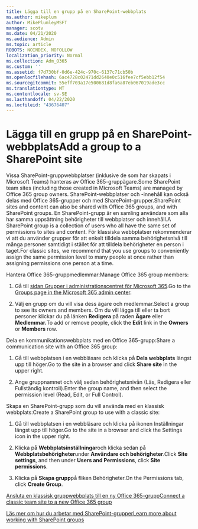 ```yaml
---
title: Lägga till en grupp på en SharePoint-webbplats
ms.author: mikeplum
author: MikePlumleyMSFT
manager: scotv
ms.date: 04/21/2020
ms.audience: Admin
ms.topic: article
ROBOTS: NOINDEX, NOFOLLOW
localization_priority: Normal
ms.collection: Adm_O365
ms.custom: ''
ms.assetid: f7d730bf-0d6e-424c-970c-6137c71cb50b
ms.openlocfilehash: 6ac4728c02471dd2640e0c516fee7cf5ebb12f54
ms.sourcegitcommit: 55eff703a17e500681d8fa6a87eb067019ade3cc
ms.translationtype: MT
ms.contentlocale: sv-SE
ms.lasthandoff: 04/22/2020
ms.locfileid: "43676407"
---
```

# <a name="add-a-group-to-a-sharepoint-site"></a><span data-ttu-id="ba5a1-102">Lägga till en grupp på en SharePoint-webbplats</span><span class="sxs-lookup"><span data-stu-id="ba5a1-102">Add a group to a SharePoint site</span></span>

<span data-ttu-id="ba5a1-103">Vissa SharePoint-gruppwebbplatser (inklusive de som har skapats i Microsoft Teams) hanteras av Office 365-gruppägare.</span><span class="sxs-lookup"><span data-stu-id="ba5a1-103">Some SharePoint team sites (including those created in Microsoft Teams) are managed by Office 365 group owners.</span></span> <span data-ttu-id="ba5a1-104">SharePoint-webbplatser och -innehåll kan också delas med Office 365-grupper och med SharePoint-grupper.</span><span class="sxs-lookup"><span data-stu-id="ba5a1-104">SharePoint sites and content can also be shared with Office 365 groups, and with SharePoint groups.</span></span> <span data-ttu-id="ba5a1-105">En SharePoint-grupp är en samling användare som alla har samma uppsättning behörigheter till webbplatser och innehåll.</span><span class="sxs-lookup"><span data-stu-id="ba5a1-105">A SharePoint group is a collection of users who all have the same set of permissions to sites and content.</span></span> <span data-ttu-id="ba5a1-106">För klassiska webbplatser rekommenderar vi att du använder grupper för att enkelt tilldela samma behörighetsnivå till många personer samtidigt i stället för att tilldela behörigheter en person i taget.</span><span class="sxs-lookup"><span data-stu-id="ba5a1-106">For classic sites, we recommend that you use groups to conveniently assign the same permission level to many people at once rather than assigning permissions one person at a time.</span></span>
  
<span data-ttu-id="ba5a1-107">Hantera Office 365-gruppmedlemmar:</span><span class="sxs-lookup"><span data-stu-id="ba5a1-107">Manage Office 365 group members:</span></span>
  
1. <span data-ttu-id="ba5a1-108">Gå till [sidan Grupper i administrationscentret för Microsoft 365](https://portal.office.com/adminportal/home#/groups).</span><span class="sxs-lookup"><span data-stu-id="ba5a1-108">Go to the [Groups page in the Microsoft 365 admin center](https://portal.office.com/adminportal/home#/groups).</span></span>
    
2. <span data-ttu-id="ba5a1-109">Välj en grupp om du vill visa dess ägare och medlemmar.</span><span class="sxs-lookup"><span data-stu-id="ba5a1-109">Select a group to see its owners and members.</span></span> <span data-ttu-id="ba5a1-110">Om du vill lägga till eller ta bort personer klickar du på länken **Redigera** på raden **Ägare** eller **Medlemmar.**</span><span class="sxs-lookup"><span data-stu-id="ba5a1-110">To add or remove people, click the **Edit** link in the **Owners** or **Members** row.</span></span> 
    
<span data-ttu-id="ba5a1-111">Dela en kommunikationswebbplats med en Office 365-grupp:</span><span class="sxs-lookup"><span data-stu-id="ba5a1-111">Share a communication site with an Office 365 group:</span></span>
  
1. <span data-ttu-id="ba5a1-112">Gå till webbplatsen i en webbläsare och klicka på **Dela webbplats** längst upp till höger.</span><span class="sxs-lookup"><span data-stu-id="ba5a1-112">Go to the site in a browser and click **Share site** in the upper right.</span></span> 
    
2. <span data-ttu-id="ba5a1-113">Ange gruppnamnet och välj sedan behörighetsnivån (Läs, Redigera eller Fullständig kontroll).</span><span class="sxs-lookup"><span data-stu-id="ba5a1-113">Enter the group name, and then select the permission level (Read, Edit, or Full Control).</span></span>
    
<span data-ttu-id="ba5a1-114">Skapa en SharePoint-grupp som du vill använda med en klassisk webbplats:</span><span class="sxs-lookup"><span data-stu-id="ba5a1-114">Create a SharePoint group to use with a classic site:</span></span>
  
1. <span data-ttu-id="ba5a1-115">Gå till webbplatsen i en webbläsare och klicka på ikonen Inställningar längst upp till höger.</span><span class="sxs-lookup"><span data-stu-id="ba5a1-115">Go to the site in a browser and click the Settings icon in the upper right.</span></span>
    
2. <span data-ttu-id="ba5a1-116">Klicka på **Webbplatsinställningar**och klicka sedan på **Webbplatsbehörigheter**under **Användare och behörigheter**.</span><span class="sxs-lookup"><span data-stu-id="ba5a1-116">Click **Site settings**, and then under **Users and Permissions**, click **Site permissions**.</span></span>
    
3. <span data-ttu-id="ba5a1-117">Klicka på **Skapa grupp**på fliken Behörigheter.</span><span class="sxs-lookup"><span data-stu-id="ba5a1-117">On the Permissions tab, click **Create Group**.</span></span>
    
[<span data-ttu-id="ba5a1-118">Ansluta en klassisk gruppwebbplats till en ny Office 365-grupp</span><span class="sxs-lookup"><span data-stu-id="ba5a1-118">Connect a classic team site to a new Office 365 group</span></span>](https://go.microsoft.com/fwlink/?linkid=2008654)
  
[<span data-ttu-id="ba5a1-119">Läs mer om hur du arbetar med SharePoint-grupper</span><span class="sxs-lookup"><span data-stu-id="ba5a1-119">Learn more about working with SharePoint groups</span></span>](https://go.microsoft.com/fwlink/?linkid=874658)
  

